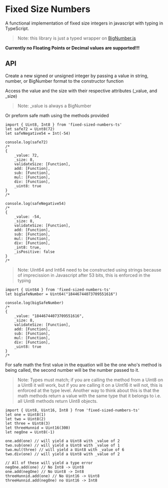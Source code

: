 # Fixed Size Numbers

A functional implementation of fixed size integers in javascript with typing in TypeScript.

>Note: this library is just a typed wrapper on [BigNumber.js](https://github.com/MikeMcl/bignumber.js/)

**Currently no Floating Points or Decimal values are supported!!!**

## API

Create a new signed or unsigned integer by passing a value in string, number, or BigNumber format to the constructor function

Access the value and the size with their respective attributes (_value, and _size)

>Note: _value is always a BigNumber

Or preform safe math using the methods provided

```
import { Uint8, Int8 } from 'fixed-sized-numbers-ts'
let safe72 = Uint8(72)
let safeNegative54 = Int(-54)

console.log(safe72)
/*
{
    _value: 72,
    _size: 8,
    validateSize: [Function],
    add: [Function],
    sub: [Function],
    mul: [Function],
    div: [Function],
    _uint8: true
}
/*

console.log(safeNegative54)
/*
{
    _value: -54,
    _size: 8,
    validateSize: [Function],
    add: [Function],
    sub: [Function],
    mul: [Function],
    div: [Function],
    _int8: true,
    _isPositive: false
}
/*
```

>Note: Uint64 and Int64 need to be constructed using strings because of imprecission in Javascript after 53 bits, this is enforced in the typing

```
import { Uint64 } from 'fixed-sized-numbers-ts'
let bigSafeNumber = Uint64("18446744073709551616")

console.log(bigSafeNumber)
/*
{
    _value: "18446744073709551616",
    _size: 8,
    validateSize: [Function],
    add: [Function],
    sub: [Function],
    mul: [Function],
    div: [Function],
    _uint8: true
}
/*
```

For safe math the first value in the equation will be the one who's method is being called, the second number will be the number passed to it.

>Note: Types must match; if you are calling the method from a Uint8 on a Uint8 it will work, but if you are calling it on a Uint16 it will not, this is enforced at the type level. Another way to think about this is that the math methods return a value with the same type that it belongs to i.e. all Uint8 methods return Uint8 objects.

```
import { Uint8, Uint16, Int8 } from 'fixed-sized-numbers-ts'
let one = Uint8(1)
let two = Uint8(2)
let three = Uint8(3)
let threeHunnid = Uint16(300)
let negOne = Uint8(-1)

one.add(one) // will yield a Uint8 with _value of 2
two.sub(one) // will yield a Uint8 with _value of 1
two.mul(three) // will yield a Uint8 with _value of 6
two.div(one) // will yield a Uint8 with _value of 2

// All of these will yield a type error
negOne.add(one) // No Int8 -> Uint8
one.add(negOne) // No Uint8 -> Int8
threeHunnid.add(one) // No Uint16 -> Uint8
threeHunnid.add(negOne) no Uint16 -> Int8
```